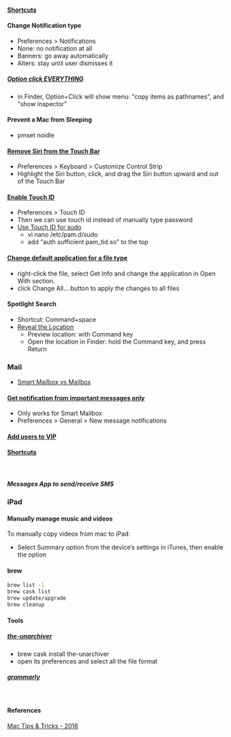 #### [Shortcuts](http://lifelongprogrammer.blogspot.com/2018/05/keyboard-shortcuts.html#mac-shortcuts)
#### Change Notification type
- Preferences > Notifications
- None: no notification at all
- Banners: go away automatically
- Alters: stay until user dismisses it

##### [Option click EVERYTHING](https://medium.com/productivity-freak/using-mac-os-x-productivity-enhancements-b7ca30ad38ee)
- in Finder, Option+Click will show menu: "copy items as pathnames", and "show inspector"

#### Prevent a Mac from Sleeping
- pmset noidle

#### [Remove Siri from the Touch Bar](https://howchoo.com/g/zjbimjyxztr/how-to-remove-siri-from-the-touch-bar-on-the-macbook-pro#customize-the-control-strip)
- Preferences > Keyboard > Customize Control Strip
- Highlight the Siri button, click, and drag the Siri button upward and out of the Touch Bar

#### [Enable Touch ID](https://support.apple.com/en-us/HT207054)
- Preferences > Touch ID
- Then we can use touch id instead of manually type password
- [Use Touch ID for sudo](http://osxdaily.com/2017/11/22/use-touch-id-sudo-mac/)
    - vi nano /etc/pam.d/sudo
    - add "auth sufficient pam_tid.so" to the top

#### [Change default application for a file type](http://teohm.com/blog/mac-tips-change-default-application-for-a-file-type/)
- right-click the file, select Get Info and change the application in Open With section.
- click Change All… button to apply the changes to all files

#### Spotlight Search
- Shortcut: Command+space
- [Reveal the Location](https://www.tekrevue.com/tip/show-spotlight-results-in-finder/)
    - Preview location: with Command key
    - Open the location in Finder: hold the Command key, and press Return

### Mail
- [Smart Mailbox vs Mailbox](https://www.howtogeek.com/252635/how-to-organize-your-email-with-smart-mailboxes-in-apple-mail/)
#### [Get notification from important messages only](https://www.lifewire.com/vip-email-alerts-os-x-mail-1172746)
- Only works for Smart Mailbox
- Preferences > General > New message notifications
#### [Add users to VIP](https://www.imore.com/how-quickly-add-contact-your-vip-list-mac-mail)
#### [Shortcuts](http://lifelongprogrammer.blogspot.com/2018/05/keyboard-shortcuts.html#mac-mail)

<br/>

##### Messages App to send/receive SMS

### iPad
#### Manually manage music and videos
To manually copy videos from mac to iPad:
- Select Summary option from the device’s settings in iTunes, then enable the option

#### brew
```bash
brew list -l
brew cask list
brew update/upgrade
brew cleanup
```

#### Tools
##### [the-unarchiver](https://theunarchiver.com/)
- brew cask install the-unarchiver
- open its preferences and select all the file format

##### [grammarly](https://app.grammarly.com/)

<br/>

#### References
[Mac Tips & Tricks - 2016](http://lifelongprogrammer.blogspot.com/2016/04/mac-tips-tricks-2016.html)